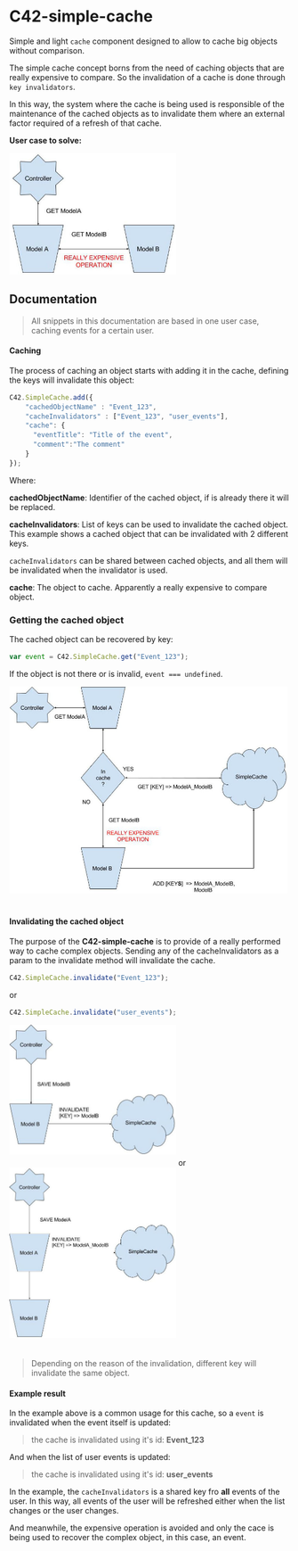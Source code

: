 # C42-simple-cache

Simple and light `cache` component designed to allow to cache big objects without comparison.

The simple cache concept borns from the need of caching objects that are really expensive to compare. So the invalidation of a cache is done through `key invalidators`.

In this way, the system where the cache is being used is responsible of the maintenance of the cached objects as to invalidate them where an external factor required of a refresh of that cache.

**User case to solve:**

<img src="./doc-images/common-get-flow.jpg" alt="common-get-flow" style="width: 300px;"/>

## Documentation

> All snippets in this documentation are based in one user case, caching events for a certain user.

#### Caching

The process of caching an object starts with adding it in the cache, defining the keys will invalidate this object:

``` javascript
C42.SimpleCache.add({
    "cachedObjectName" : "Event_123",
    "cacheInvalidators" : ["Event_123", "user_events"],
    "cache": {
      "eventTitle": "Title of the event",
      "comment":"The comment"
    }
});
```

Where:

**cachedObjectName**: Identifier of the cached object, if is already there it will be replaced.

**cacheInvalidators**: List of keys can be used to invalidate the cached object. This example shows a cached object that can be invalidated with 2 different keys.

`cacheInvalidators` can be shared between cached objects, and all them will be invalidated when the invalidator is used.

**cache**: The object to cache. Apparently a really expensive to compare object.

### Getting the cached object

The cached object can be recovered by key:

``` javascript
var event = C42.SimpleCache.get("Event_123");
```

If the object is not there or is invalid, `event === undefined`.

<img src="./doc-images/get-simple-cache.jpg" alt="get-simple-cache" style="width: 500px; margin-bottom:20px"/>

#### Invalidating the cached object

The purpose of the **C42-simple-cache** is to provide of a really performed way to cache complex objects. Sending any of the cacheInvalidators as a param to the invalidate method will invalidate the cache.

``` javascript
C42.SimpleCache.invalidate("Event_123");
```
or
``` javascript
C42.SimpleCache.invalidate("user_events");
```

<img src="./doc-images/invalidate-b-simple-cache.jpg" alt="invalidate-b-simple-cache" style="width: 300px; margin-bottom:20px"/>
or
<img src="./doc-images/save-modify-simple-cache.jpg" alt="save-modify-simple-cache" style="width: 300px; margin-bottom:20px"/>

> Depending on the reason of the invalidation, different key will invalidate the same object.

#### Example result

In the example above is a common usage for this cache, so a `event` is invalidated when the event itself is updated:

> the cache is invalidated using it's id: **Event_123**

And when the list of user events is updated:

> the cache is invalidated using it's id: **user_events**

In the example, the `cacheInvalidators` is a shared key fro **all** events of the user. In this way, all events of the user will be refreshed either when the list changes or the user changes.

And meanwhile, the expensive operation is avoided and only the cace is being used to recover the complex object, in this case, an event.
